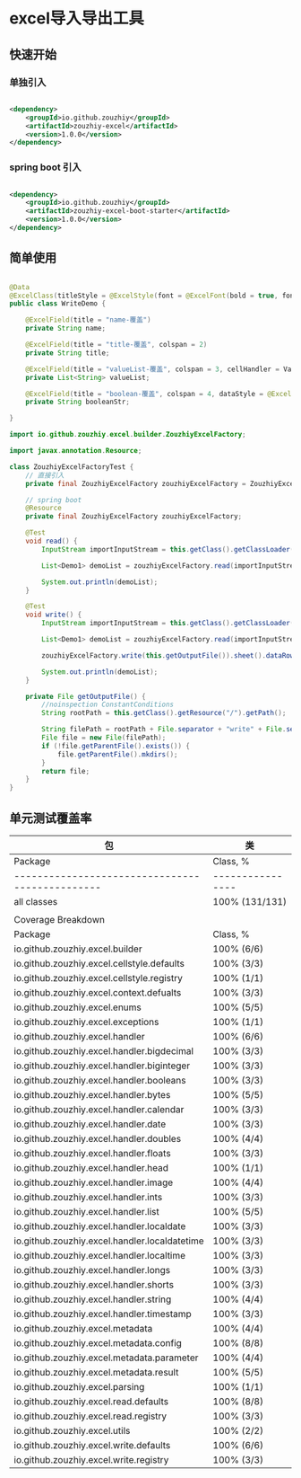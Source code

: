 # excel导入导出工具

## 快速开始

### 单独引入

```xml

<dependency>
    <groupId>io.github.zouzhiy</groupId>
    <artifactId>zouzhiy-excel</artifactId>
    <version>1.0.0</version>
</dependency>
```

### spring boot 引入

```xml

<dependency>
    <groupId>io.github.zouzhiy</groupId>
    <artifactId>zouzhiy-excel-boot-starter</artifactId>
    <version>1.0.0</version>
</dependency>
```

## 简单使用

```java

@Data
@ExcelClass(titleStyle = @ExcelStyle(font = @ExcelFont(bold = true, fontHeightInPoints = 16), horizontalAlignment = StyleHorizontalAlignment.CENTER))
public class WriteDemo {

    @ExcelField(title = "name-覆盖")
    private String name;

    @ExcelField(title = "title-覆盖", colspan = 2)
    private String title;

    @ExcelField(title = "valueList-覆盖", colspan = 3, cellHandler = ValueListStringHandler.class)
    private List<String> valueList;

    @ExcelField(title = "boolean-覆盖", colspan = 4, dataStyle = @ExcelStyle(borderLeft = BorderStyle.DASHED, borderBottom = BorderStyle.DOUBLE), excelType = ExcelType.BOOLEAN)
    private String booleanStr;

}
```

```java
import io.github.zouzhiy.excel.builder.ZouzhiyExcelFactory;

import javax.annotation.Resource;

class ZouzhiyExcelFactoryTest {
    // 直接引入
    private final ZouzhiyExcelFactory zouzhiyExcelFactory = ZouzhiyExcelFactoryBuilder.builder().build();

    // spring boot
    @Resource
    private final ZouzhiyExcelFactory zouzhiyExcelFactory;

    @Test
    void read() {
        InputStream importInputStream = this.getClass().getClassLoader().getResourceAsStream("statics\\import2.xlsx");

        List<Demo1> demoList = zouzhiyExcelFactory.read(importInputStream).sheet().dataRowStartIndex(1).read(Demo1.class);

        System.out.println(demoList);
    }

    @Test
    void write() {
        InputStream importInputStream = this.getClass().getClassLoader().getResourceAsStream("statics\\import2.xlsx");

        List<Demo1> demoList = zouzhiyExcelFactory.read(importInputStream).sheet().dataRowStartIndex(1).read(Demo1.class);

        zouzhiyExcelFactory.write(this.getOutputFile()).sheet().dataRowStartIndex(1).write(demoList, Demo1.class);

        System.out.println(demoList);
    }

    private File getOutputFile() {
        //noinspection ConstantConditions
        String rootPath = this.getClass().getResource("/").getPath();

        String filePath = rootPath + File.separator + "write" + File.separator + LocalDateTime.now().format(DateTimeFormatter.ofPattern("yyyy-MM-ddHHmmss")) + ".xlsx";
        File file = new File(filePath);
        if (!file.getParentFile().exists()) {
            file.getParentFile().mkdirs();
        }
        return file;
    }
}
```

## 单元测试覆盖率

|包|类|方法|行|
|----|----|----|----|
| Package                                       | Class, %       | Method, %       | Line, %           |
|-----------------------------------------------|----------------|-----------------|-------------------|
| all classes                                   | 100% (131/131) | 90.2% (726/805) | 90.1% (2235/2481) |
|                                               |                |                 |                   |
| Coverage Breakdown                            |                |                 |                   |
| Package                                       | Class, %       | Method, %       | Line, %           |
| io.github.zouzhiy.excel.builder               | 100% (6/6)     | 58.1% (43/74)   | 64.2% (97/151)    |
| io.github.zouzhiy.excel.cellstyle.defaults    | 100% (3/3)     | 100% (13/13)    | 100% (59/59)      |
| io.github.zouzhiy.excel.cellstyle.registry    | 100% (1/1)     | 100% (5/5)      | 100% (13/13)      |
| io.github.zouzhiy.excel.context.defualts      | 100% (3/3)     | 100% (48/48)    | 98% (199/203)     |
| io.github.zouzhiy.excel.enums                 | 100% (5/5)     | 100% (20/20)    | 100% (55/55)      |
| io.github.zouzhiy.excel.exceptions            | 100% (1/1)     | 85.7% (6/7)     | 85.7% (12/14)     |
| io.github.zouzhiy.excel.handler               | 100% (6/6)     | 100% (29/29)    | 94.3% (183/194)   |
| io.github.zouzhiy.excel.handler.bigdecimal    | 100% (3/3)     | 100% (10/10)    | 100% (16/16)      |
| io.github.zouzhiy.excel.handler.biginteger    | 100% (3/3)     | 100% (11/11)    | 100% (17/17)      |
| io.github.zouzhiy.excel.handler.booleans      | 100% (3/3)     | 100% (12/12)    | 100% (17/17)      |
| io.github.zouzhiy.excel.handler.bytes         | 100% (5/5)     | 100% (20/20)    | 100% (36/36)      |
| io.github.zouzhiy.excel.handler.calendar      | 100% (3/3)     | 100% (13/13)    | 94.3% (33/35)     |
| io.github.zouzhiy.excel.handler.date          | 100% (3/3)     | 100% (14/14)    | 93.8% (30/32)     |
| io.github.zouzhiy.excel.handler.doubles       | 100% (4/4)     | 100% (16/16)    | 100% (24/24)      |
| io.github.zouzhiy.excel.handler.floats        | 100% (3/3)     | 100% (11/11)    | 100% (17/17)      |
| io.github.zouzhiy.excel.handler.head          | 100% (1/1)     | 60% (3/5)       | 86.7% (13/15)     |
| io.github.zouzhiy.excel.handler.image         | 100% (4/4)     | 72.2% (13/18)   | 46.1% (35/76)     |
| io.github.zouzhiy.excel.handler.ints          | 100% (3/3)     | 100% (11/11)    | 100% (17/17)      |
| io.github.zouzhiy.excel.handler.list          | 100% (5/5)     | 100% (20/20)    | 88.5% (69/78)     |
| io.github.zouzhiy.excel.handler.localdate     | 100% (3/3)     | 100% (13/13)    | 96% (24/25)       |
| io.github.zouzhiy.excel.handler.localdatetime | 100% (3/3)     | 100% (13/13)    | 95.7% (22/23)     |
| io.github.zouzhiy.excel.handler.localtime     | 100% (3/3)     | 100% (13/13)    | 97.1% (34/35)     |
| io.github.zouzhiy.excel.handler.longs         | 100% (3/3)     | 100% (11/11)    | 100% (17/17)      |
| io.github.zouzhiy.excel.handler.shorts        | 100% (3/3)     | 100% (11/11)    | 100% (17/17)      |
| io.github.zouzhiy.excel.handler.string        | 100% (4/4)     | 100% (20/20)    | 97.4% (37/38)     |
| io.github.zouzhiy.excel.handler.timestamp     | 100% (3/3)     | 100% (13/13)    | 95.7% (22/23)     |
| io.github.zouzhiy.excel.metadata              | 100% (4/4)     | 75% (18/24)     | 92.9% (78/84)     |
| io.github.zouzhiy.excel.metadata.config       | 100% (8/8)     | 96.4% (80/83)   | 97.9% (139/142)   |
| io.github.zouzhiy.excel.metadata.parameter    | 100% (4/4)     | 81.9% (59/72)   | 85.5% (148/173)   |
| io.github.zouzhiy.excel.metadata.result       | 100% (5/5)     | 72.3% (34/47)   | 82.9% (97/117)    |
| io.github.zouzhiy.excel.parsing               | 100% (1/1)     | 100% (9/9)      | 96.1% (73/76)     |
| io.github.zouzhiy.excel.read.defaults         | 100% (8/8)     | 95.1% (39/41)   | 86.8% (249/287)   |
| io.github.zouzhiy.excel.read.registry         | 100% (3/3)     | 100% (15/15)    | 92.3% (36/39)     |
| io.github.zouzhiy.excel.utils                 | 100% (2/2)     | 85.7% (12/14)   | 90.1% (64/71)     |
| io.github.zouzhiy.excel.write.defaults        | 100% (6/6)     | 97.1% (33/34)   | 97.1% (200/206)   |
| io.github.zouzhiy.excel.write.registry        | 100% (3/3)     | 100% (15/15)    | 92.3% (36/39)     |
